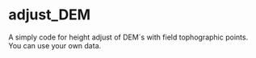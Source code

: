 # adjust_DEM
A simply code for height adjust of DEM´s with field tophographic points.  
You can use your own data.
